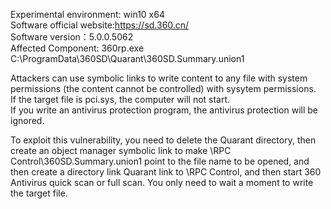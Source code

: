 Experimental environment: win10 x64    
Software official website:https://sd.360.cn/   
Software version：5.0.0.5062    
Affected Component: 360rp.exe  C:\ProgramData\360SD\Quarant\360SD.Summary.union1   
  
Attackers can use symbolic links to write content to any file with system permissions (the content cannot be controlled) with sysytem permissions.   
If the target file is pci.sys, the computer will not start.   
If you write an antivirus protection program, the antivirus protection will be ignored. 

To exploit this vulnerability, you need to delete the Quarant directory, then create an object manager symbolic link to make \RPC Control\360SD.Summary.union1 point to the file name to be opened, and then create a directory link Quarant link to \RPC Control, and then start 360 Antivirus quick scan or full scan. You only need to wait a moment to write the target file.
